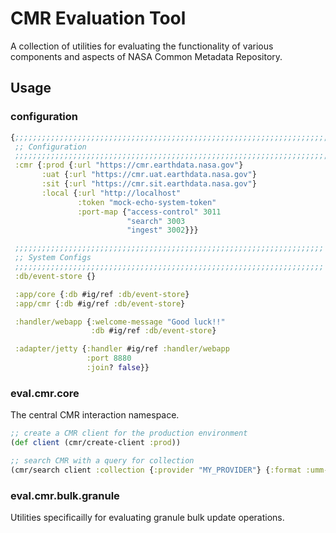 # CMR Evaluation Tool

A collection of utilities for evaluating the functionality of various components and aspects of NASA Common Metadata Repository.

## Usage

### configuration

```clojure
{;;;;;;;;;;;;;;;;;;;;;;;;;;;;;;;;;;;;;;;;;;;;;;;;;;;;;;;;;;;;;;;;;;;;;;
 ;; Configuration
 ;;;;;;;;;;;;;;;;;;;;;;;;;;;;;;;;;;;;;;;;;;;;;;;;;;;;;;;;;;;;;;;;;;;;;;
 :cmr {:prod {:url "https://cmr.earthdata.nasa.gov"}
       :uat {:url "https://cmr.uat.earthdata.nasa.gov"}
       :sit {:url "https://cmr.sit.earthdata.nasa.gov"}
       :local {:url "http://localhost"
               :token "mock-echo-system-token"
               :port-map {"access-control" 3011
                          "search" 3003
                          "ingest" 3002}}}

 ;;;;;;;;;;;;;;;;;;;;;;;;;;;;;;;;;;;;;;;;;;;;;;;;;;;;;;;;;;;;;;;;;;;;;
 ;; System Configs
 ;;;;;;;;;;;;;;;;;;;;;;;;;;;;;;;;;;;;;;;;;;;;;;;;;;;;;;;;;;;;;;;;;;;;;
 :db/event-store {}

 :app/core {:db #ig/ref :db/event-store}
 :app/cmr {:db #ig/ref :db/event-store}

 :handler/webapp {:welcome-message "Good luck!!"
                  :db #ig/ref :db/event-store}

 :adapter/jetty {:handler #ig/ref :handler/webapp
                 :port 8880
                 :join? false}}
```

### eval.cmr.core

The central CMR interaction namespace.

```clojure
;; create a CMR client for the production environment
(def client (cmr/create-client :prod))

;; search CMR with a query for collection
(cmr/search client :collection {:provider "MY_PROVIDER"} {:format :umm-json})
```

### eval.cmr.bulk.granule

Utilities specificailly for evaluating granule bulk update operations.
